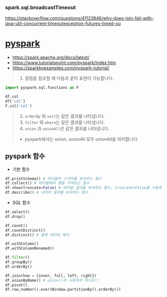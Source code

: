 
### spark.sql.broadcastTimeout
https://stackoverflow.com/questions/41123846/why-does-join-fail-with-java-util-concurrent-timeoutexception-futures-timed-ou

# [pyspark](https://assaeunji.github.io/python/2022-03-26-pyspark/)
- https://spark.apache.org/docs/latest/
- https://www.tutorialspoint.com/pyspark/index.htm
- https://sparkbyexamples.com/pyspark-tutorial/
> 1. 컬럼을 참조할 때  다음과 같이 표현이 가능합니다.
````python
import pyspark.sql.functions as F

df.col
df['col']
F.col('col')
````
> 2. `orderBy` 와 `sort`는 같은 결과를 나타냅니다. 
> 3. `filter` 와 `where`는 같은 결과를 나타냅니다.
> 4. `union` 과 `unionAll`은 같은 결과를 나타냅니다.  
> - pyspark에서는 union, unionAll 모두 unionAll을 의미합니다. 

## pyspark 함수
- 기본 함수
```python
df.printSchema() # 테이블의 스키마를 보여주는 함수
df.collect() # 테이블에서 행을 가져오는 함수
df.show(truncate=False) # 테이블 결과를 보여주는 함수, truncate=False를 사용하면 테이블 내용이 잘맂 않도록 보여줍니다. 
df.describe() # 서머리 결과를 보여주는 함수 
```  
- SQL 함수  
```python
df.select()
df.drop()

df.count()
df.countDistinct()
df.distinct() # 중복 데이터 제거

df.withColumn()
df.withColumnRenamed()

df.filter()
df.groupBy()
df.orderBy()

df.join(how = {inner, full, left, right})
df.unionByName() # union()은 사용하지 마시오!!
df.pivot()
df.row_number().over(Window.partitionBy().orderBy()) 
```


